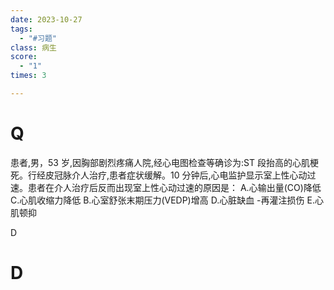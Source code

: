 ```yaml
---
date: 2023-10-27
tags:
  - "#习题"
class: 病生
score:
  - "1"
times: 3

---
```



# Q
患者,男，53 岁,因胸部剧烈疼痛人院,经心电图检查等确诊为:ST 段抬高的心肌梗死。行经皮冠脉介人治疗,患者症状缓解。10 分钟后,心电监护显示室上性心动过速。患者在介人治疗后反而出现室上性心动过速的原因是：
A.心输出量(CO)降低
C.心肌收缩力降低
B.心室舒张末期压力(VEDP)增高
D.心脏缺血 -再灌注损伤
E.心肌顿抑



D





# D
